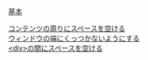 [基本](基本.md)  

[コンテンツの周りにスペースを空ける](コンテンツの周りにスペースを空ける.md)  
[ウィンドウの端にくっつかないようにする](ウィンドウの端にくっつかないようにする.md)  
[\<div>の間にスペースを空ける](divの間にスペースを空ける.md)  
